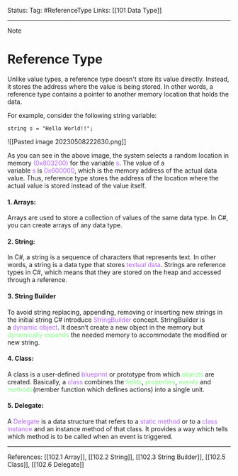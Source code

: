 Status: 
Tag: #ReferenceType 
Links: [[101 Data Type]]

---

> [!note] 
>  # Reference Type

Unlike value types, a reference type doesn't store its value directly. Instead, it stores the address where the value is being stored. In other words, a reference type contains a pointer to another memory location that holds the data.

For example, consider the following string variable:

``` run-csharp
string s = "Hello World!!";

```

![[Pasted image 20230508222630.png]]

As you can see in the above image, the system selects a random location in memory <font style="color:#b562f9">(0x803200)</font> for the variable <font style="color:#b562f9">s</font>. The value of a variable <font style="color:#b562f9">s</font> is <font style="color:#b562f9">0x600000</font>, which is the memory address of the actual data value. Thus, reference type stores the address of the location where the actual value is stored instead of the value itself.

#### 1.  Arrays: 
Arrays are used to store a collection of values of the same data type. In C#, you can create arrays of any data type.

#### 2. String:

In C#, a string is a sequence of characters that represents text. In other words, a string is a data type that stores <font style="color:#b562f9">textual data</font>. Strings are reference types in C#, which means that they are stored on the heap and accessed through a reference.

#### 3. String Builder

To avoid string replacing, appending, removing or inserting new strings in the initial string C# introduce <font style="color:#b562f9">StringBuilder</font> concept. StringBuilder is a <font style="color:#b562f9">dynamic object</font>. It doesn’t create a new object in the memory but <font style="color:#81fd83">dynamically expands</font> the needed memory to accommodate the modified or new string.

#### 4. Class:

A class is a user-defined <font style="color:#b562f9">blueprint</font> or prototype from which <font style="color:#81fd83">objects</font> are created. Basically, a <font style="color:#b562f9">class</font> combines the <font style="color:#81fd83">fields</font>, <font style="color:#81fd83">properties</font>, <font style="color:#81fd83">events</font> and <font style="color:#81fd83">methods</font>(member function which defines actions) into a single unit.

#### 5. Delegate:

A <font style="color:#b562f9">Delegate</font> is a data structure that refers to a <font style="color:#b562f9">static method</font> or to a <font style="color:#b562f9">class instance</font> and an instance method of that class. It provides a way which tells which method is to be called when an event is triggered.

---
References: [[102.1 Array]], [[102.2 String]], [[102.3 String Builder]], [[102.5 Class]], [[102.6 Delegate]] 